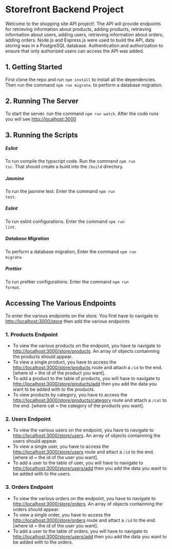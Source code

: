 # Storefront Backend Project
Welcome to the shopping site API project!. The API will provide endpoints for retrieving information about products, adding products, retrieving information about users, adding users, retrieving information about orders, adding orders. Node.js and Express.js were used to build the API, data storing was in a PostgreSQL database. Authentication and authorization to ensure that only authorized users can access the API was added.


## 1. Getting Started
First clone the repo and run <code>npm install</code> to install all the dependencies.
Then run the command <code>npm run migrate</code>. to perform a database migration.


## 2. Running The Server
To start the server. run the command <code>npm run watch</code>. After the code runs you will see <a href="http://localhost:3000">http://localhost:3000</a> 


## 3. Running the Scripts

##### Eslint
To run compile the typscript code. Run the command <code>npm run tsc</code>. That should create a build into the <code>/build</code> directory.

##### Jasmine
To run the jasmine test. Enter the command <code>npm run test</code>.

##### Eslint
To run eslint configurations. Enter the command <code>npm run lint</code>.

##### Database Migration
To perform a database migration, Enter the command <code>npm run migrate</code>.

##### Prettier
To run prettier configurations. Enter the command <code>npm run format</code>.




## Accessing The Various Endpoints
To enter the various endpoints on the store. You first have to navigate to <a href="http://localhost:3000/store">http://localhost:3000/store</a> then add the various endpoints

### 1. Products Endpoint
- To view the various products on the endpoint, you have to navigate to <a href="http://localhost:3000/store/products">http://localhost:3000/store/products</a>. An array of objects containning the products should appear.
- To view a single product, you have to access the <a href="http://localhost:3000/store/products">http://localhost:3000/store/products</a>  route and attach a <code>/id</code> to the end. [where id = the id of the product you want].
- To add a product to the table of products, you will have to navigate to <a href="http://localhost:3000/store/products/add">http://localhost:3000/store/products/add</a> then you add the data you want to be added with to the products.  
- To view products by category, you have to access the <a href="http://localhost:3000/store/products/category">http://localhost:3000/store/products/category</a>  route and attach a <code>/cat</code> to the end. [where cat = the category of the products you want].

### 2. Users Endpoint
- To view the various users on the endpoint, you have to navigate to <a href="http://localhost:3000/store/users">http://localhost:3000/store/users</a>. An array of objects containning the users should appear.
- To view a single user, you have to access the <a href="http://localhost:3000/store/users">http://localhost:3000/store/users</a>  route and attact a <code>/id</code> to the end. [where id = the id of the user you want].
- To add a user to the table of user, you will have to navigate to <a href="http://localhost:3000/store/users/add">http://localhost:3000/store/users/add</a> then you add the data you want to be added with to the users.  


### 3. Orders Endpoint
- To view the various orders on the endpoint, you have to navigate to <a href="http://localhost:3000/store/orders">http://localhost:3000/store/orders</a>. An array of objects containning the orders should appear.
- To view a single order, you have to access the <a href="http://localhost:3000/store/orders">http://localhost:3000/store/orders</a>  route and attact a <code>/id</code> to the end. [where id = the id of the user you want].
- To add a user to the table of orders, you will have to navigate to <a href="http://localhost:3000/store/orders/add">http://localhost:3000/store/users/add</a> then you add the data you want to be added with to the orders.  
  



